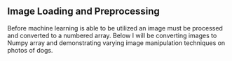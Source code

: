 ## Image Loading and Preprocessing

Before machine learning is able to be utilized an image must be processed and converted to a numbered array.
Below I will be converting images to Numpy array and demonstrating varying image manipulation techniques on photos of dogs.
